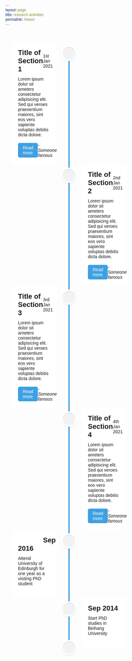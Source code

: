 ```yaml
---
layout: page
title: research activities
permalink: /news/
---
```


<body>
  <div class="wrapper">
    <div class="center-line">
      <a href="#" class="scroll-icon"><i class="fas fa-caret-up"></i></a>
    </div>
    <div class="row row-1">
      <section>
        <i class="icon fas fa-home"></i>
        <div class="details">
          <span class="title">Title of Section 1</span>
          <span>1st Jan 2021</span>
        </div>
        <p>Lorem ipsum dolor sit ameters consectetur adipisicing elit. Sed qui veroes praesentium maiores, sint eos vero sapiente voluptas debitis dicta dolore.</p>
        <div class="bottom">
          <a href="#">Read more</a>
          <i>- Someone famous</i>
        </div>
      </section>
    </div>
    <div class="row row-2">
      <section>
        <i class="icon fas fa-star"></i>
        <div class="details">
          <span class="title">Title of Section 2</span>
          <span>2nd Jan 2021</span>
        </div>
        <p>Lorem ipsum dolor sit ameters consectetur adipisicing elit. Sed qui veroes praesentium maiores, sint eos vero sapiente voluptas debitis dicta dolore.</p>
        <div class="bottom">
          <a href="#">Read more</a>
          <i>- Someone famous</i>
        </div>
      </section>
    </div>
    <div class="row row-1">
      <section>
        <i class="icon fas fa-rocket"></i>
        <div class="details">
          <span class="title">Title of Section 3</span>
          <span>3rd Jan 2021</span>
        </div>
        <p>Lorem ipsum dolor sit ameters consectetur adipisicing elit. Sed qui veroes praesentium maiores, sint eos vero sapiente voluptas debitis dicta dolore.</p>
        <div class="bottom">
          <a href="#">Read more</a>
          <i>- Someone famous</i>
        </div>
      </section>
    </div>
    <div class="row row-2">
      <section>
        <i class="icon fas fa-globe"></i>
        <div class="details">
          <span class="title">Title of Section 4</span>
          <span>4th Jan 2021</span>
        </div>
        <p>Lorem ipsum dolor sit ameters consectetur adipisicing elit. Sed qui veroes praesentium maiores, sint eos vero sapiente voluptas debitis dicta dolore.</p>
        <div class="bottom">
          <a href="#">Read more</a>
          <i>- Someone famous</i>
        </div>
      </section>
    </div>
    <div class="row row-1">
      <section>
        <i class="icon fas fa-paper-plane"></i>
        <div class="details">
          <span class="title">&nbsp;&nbsp;&nbsp;&nbsp;&nbsp;&nbsp;&nbsp;&nbsp;&nbsp;&nbsp;&nbsp;&nbsp;&nbsp;Sep 2016</span>
        </div>
        <p>Attend University of Edinburgh for one year as a visiting PhD student</p>
        <div class="bottom">
          <i></i>
        </div>
      </section>
    </div>
    <div class="row row-2">
      <section>
        <i class="icon fas fa-map-marker-alt"></i>
        <div class="details">
          <span class="title">Sep 2014</span>
        </div>
        <p>Start PhD studies in Beihang University</p>
        <div class="bottom">
          <i></i>
        </div>
      </section>
    </div>
  </div>

</body>

<style>
@import url('https://fonts.googleapis.com/css2?family=Poppins:wght@200;300;400;500;600;700&display=swap');
*{
  margin: 0;
  padding: 0;
  box-sizing: border-box;
  font-family: "Poppins", sans-serif;
}
html{
  scroll-behavior: smooth;
}
body{
  background: 
}
::selection{
  color: #fff;
  background: #3ea0e2;
}
.wrapper{
  max-width: 800px;
  margin: 50px auto;
  padding: 0 20px;
  position: relative;
}
.wrapper .center-line{
  position: absolute;
  height: 100%;
  width: 4px;
  background: #3ea0e2;
  left: 50%;
  top: 20px;
  transform: translateX(-50%);
}
.wrapper .row{
  display: flex;
}
.wrapper .row-1{
  justify-content: flex-start;
}
.wrapper .row-2{
  justify-content: flex-end;
}
.wrapper .row section{
  background: #fff;
  border-radius: 5px;
  width: calc(50% - 40px);
  padding: 20px;
  position: relative;
}
.wrapper .row section::before{
  position: absolute;
  content: "";
  height: 15px;
  width: 15px;
  background: #fff;
  top: 28px;
  z-index: -1;
  transform: rotate(45deg);
}
.row-1 section::before{
  right: -7px;
}
.row-2 section::before{
  left: -7px;
}
.row section .icon,
.center-line .scroll-icon{
  position: absolute;
  background: #f2f2f2;
  height: 40px;
  width: 40px;
  text-align: center;
  line-height: 40px;
  border-radius: 50%;
  color: #3ea0e2;
  font-size: 17px;
  box-shadow: 0 0 0 4px #fff, inset 0 2px 0 rgba(0,0,0,0.08), 0 3px 0 4px rgba(0,0,0,0.05);
}
.center-line .scroll-icon{
  bottom: 0px;
  left: 50%;
  font-size: 25px;
  transform: translateX(-50%);
}
.row-1 section .icon{
  top: 15px;
  right: -60px;
}
.row-2 section .icon{
  top: 15px;
  left: -60px;
}
.row section .details,
.row section .bottom{
  display: flex;
  align-items: center;
  justify-content: space-between;
}
.row section .details .title{
  font-size: 22px;
  font-weight: 600;
}
.row section p{
  margin: 10px 0 17px 0;
}
.row section .bottom a{
  text-decoration: none;
  background: #3ea0e2;
  color: #fff;
  padding: 7px 15px;
  border-radius: 5px;
  /* font-size: 17px; */
  font-weight: 400;
  transition: all 0.3s ease;
}
.row section .bottom a:hover{
  transform: scale(0.97);
}
@media(max-width: 790px){
  .wrapper .center-line{
    left: 40px;
  }
  .wrapper .row{
    margin: 30px 0 3px 60px;
  }
  .wrapper .row section{
    width: 100%;
  }
  .row-1 section::before{
    left: -7px;
  }
  .row-1 section .icon{
    left: -60px;
  }
}
@media(max-width: 440px){
  .wrapper .center-line,
  .row section::before,
  .row section .icon{
    display: none;
  }
  .wrapper .row{
    margin: 10px 0;
  }
}

</style>